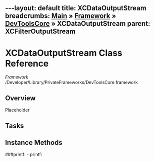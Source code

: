 ---layout: default
title: XCDataOutputStream
breadcrumbs: <a href="/index.html">Main</a> &raquo; <a href="/Frameworks.html">Framework</a> &raquo; <a href="/Frameworks/DevToolsCore.html">DevToolsCore</a> &raquo; XCDataOutputStream
parent: XCFilterOutputStream 
---
# XCDataOutputStream Class Reference

*Framework* /Developer/Library/PrivateFrameworks/DevToolsCore.framework

## Overview

Placeholder

## Tasks

## Instance Methods

<a name="-printf:"></a>
###printf:
    - printf:

